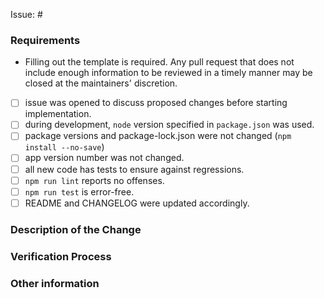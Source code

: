 <!--

Have you read Code of Conduct? By filing an Pull Request, you are expected to comply with it, including treating everyone with respect: https://github.com/hovancik/stretchly/blob/master/CODE_OF_CONDUCT.md

-->

Issue: #
<!-- Link to relevant issue. All PRs should be asociated with an issue -->

### Requirements

* Filling out the template is required. Any pull request that does not include enough information to be reviewed in a timely manner may be closed at the maintainers' discretion.

<!-- If there’s a checkbox you can’t complete for any reason, that's okay, just explain in detail why you weren’t able to do so. -->

- [ ]  issue was opened to discuss proposed changes before starting implementation.
- [ ]  during development, `node` version specified in `package.json` was used.
- [ ]  package versions and package-lock.json were not changed (`npm install --no-save`)
- [ ]  app version number was not changed.
- [ ]  all new code has tests to ensure against regressions.
- [ ] `npm run lint` reports no offenses.
- [ ] `npm run test` is error-free.
- [ ]  README and CHANGELOG were updated accordingly.

### Description of the Change

<!--

We must be able to understand the design of your change from this description. If we can't get a good idea of what the code will be doing from the description here, the pull request may be closed at the maintainers' discretion. Keep in mind that the maintainer reviewing this PR may not be familiar with or have worked with the code here recently, so please walk us through the concepts.

-->


### Verification Process

<!--

What process did you follow to verify that your change has the desired effects?

- How did you verify that all new functionality works as expected?
- How did you verify that all changed functionality works as expected?
- How did you verify that the change has not introduced any regressions?

Describe the actions you performed (e.g., buttons you clicked, text you typed, commands you ran, etc.), and describe the results you observed.

-->


### Other information
